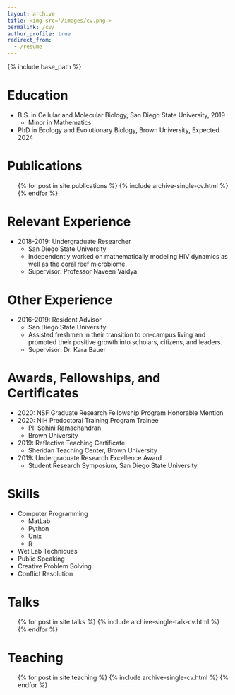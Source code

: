 ```yaml
---
layout: archive
title: <img src='/images/cv.png'>
permalink: /cv/
author_profile: true
redirect_from:
  - /resume
---
```

<head>
<!-- Global site tag (gtag.js) - Google Analytics -->
<script async src="https://www.googletagmanager.com/gtag/js?id=UA-174576010-1"></script>
<script>
  window.dataLayer = window.dataLayer || [];
  function gtag(){dataLayer.push(arguments);}
  gtag('js', new Date());

  gtag('config', 'UA-174576010-1');
</script>
</head>

{% include base_path %}

Education
======
* B.S. in Cellular and Molecular Biology, San Diego State University, 2019
  * Minor in Mathematics
* PhD in Ecology and Evolutionary Biology, Brown University, Expected 2024

Publications
======
  <ul>{% for post in site.publications %}
    {% include archive-single-cv.html %}
  {% endfor %}</ul>

Relevant Experience
======
* 2018-2019: Undergraduate Researcher
  * San Diego State University
  * Independently worked on mathematically modeling HIV dynamics as well as the coral reef microbiome.
  * Supervisor: Professor Naveen Vaidya
  
Other Experience
======
* 2016-2019: Resident Advisor
  * San Diego State University
  * Assisted freshmen in their transition to on-campus living and promoted their positive growth into scholars, citizens, and leaders.
  * Supervisor: Dr. Kara Bauer
  
Awards, Fellowships, and Certificates
======
* 2020: NSF Graduate Research Fellowship Program Honorable Mention
* 2020: NIH Predoctoral Training Program Trainee
  * PI: Sohini Ramachandran
  * Brown University
* 2019: Reflective Teaching Certificate
  * Sheridan Teaching Center, Brown University
* 2019: Undergraduate Research Excellence Award
  * Student Research Symposium, San Diego State University
  
Skills
======
* Computer Programming
  * MatLab
  * Python
  * Unix
  * R
* Wet Lab Techniques
* Public Speaking
* Creative Problem Solving
* Conflict Resolution

Talks
======
  <ul>{% for post in site.talks %}
    {% include archive-single-talk-cv.html %}
  {% endfor %}</ul>
  
Teaching
======
  <ul>{% for post in site.teaching %}
    {% include archive-single-cv.html %}
  {% endfor %}</ul>
 
